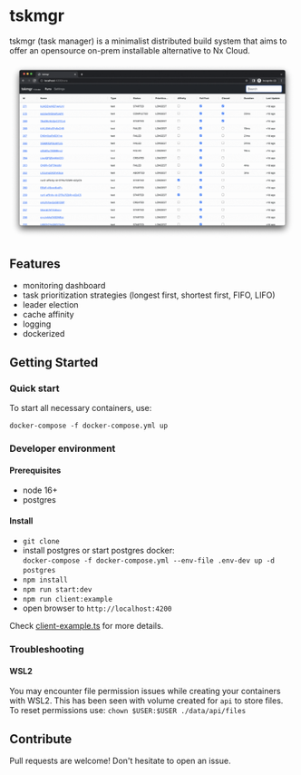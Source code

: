 # tskmgr

tskmgr (task manager) is a minimalist distributed build system that aims to offer an opensource on-prem installable alternative to Nx Cloud.

![image info](./docs/assets/tskmgr.gif)

## Features

- monitoring dashboard
- task prioritization strategies (longest first, shortest first, FIFO, LIFO)
- leader election
- cache affinity
- logging
- dockerized

## Getting Started

### Quick start

To start all necessary containers, use:

```shell
docker-compose -f docker-compose.yml up
```

### Developer environment

#### Prerequisites

- node 16+
- postgres

#### Install

- `git clone`
- install postgres or start postgres docker:  
  `docker-compose -f docker-compose.yml --env-file .env-dev up -d postgres`
- `npm install`
- `npm run start:dev`
- `npm run client:example`
- open browser to `http://localhost:4200`

Check [client-example.ts](./libs/client/src/lib/client-example.ts) for more details.

### Troubleshooting

#### WSL2

You may encounter file permission issues while creating your containers with WSL2.
This has been seen with volume created for `api` to store files.  
To reset permissions use: `chown $USER:$USER ./data/api/files`

## Contribute

Pull requests are welcome! Don't hesitate to open an issue.
